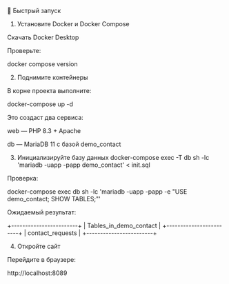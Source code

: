 🚀 Быстрый запуск
1. Установите Docker и Docker Compose

Скачать Docker Desktop

Проверьте:

docker compose version

2. Поднимите контейнеры

В корне проекта выполните:

docker-compose up -d


Это создаст два сервиса:

web — PHP 8.3 + Apache

db — MariaDB 11 с базой demo_contact

3. Инициализируйте базу данных
docker-compose exec -T db sh -lc 'mariadb -uapp -papp demo_contact' < init.sql


Проверка:

docker-compose exec db sh -lc 'mariadb -uapp -papp -e "USE demo_contact; SHOW TABLES;"'


Ожидаемый результат:

+------------------------+
| Tables_in_demo_contact |
+------------------------+
| contact_requests       |
+------------------------+

4. Откройте сайт

Перейдите в браузере:

http://localhost:8089